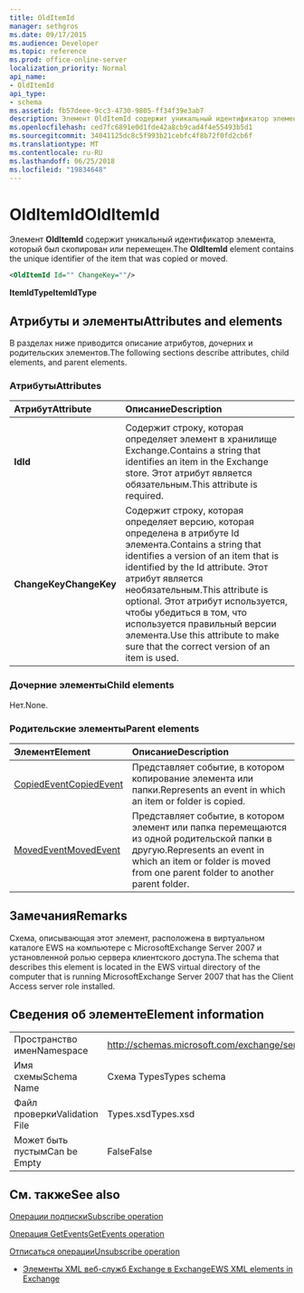 ```yaml
---
title: OldItemId
manager: sethgros
ms.date: 09/17/2015
ms.audience: Developer
ms.topic: reference
ms.prod: office-online-server
localization_priority: Normal
api_name:
- OldItemId
api_type:
- schema
ms.assetid: fb57deee-9cc3-4730-9805-ff34f39e3ab7
description: Элемент OldItemId содержит уникальный идентификатор элемента, который был скопирован или перемещен.
ms.openlocfilehash: ced7fc6891e0d1fde42a8cb9cad4f4e55493b5d1
ms.sourcegitcommit: 34041125dc8c5f993b21cebfc4f8b72f0fd2cb6f
ms.translationtype: MT
ms.contentlocale: ru-RU
ms.lasthandoff: 06/25/2018
ms.locfileid: "19834648"
---
```

# <a name="olditemid"></a><span data-ttu-id="2ccc7-103">OldItemId</span><span class="sxs-lookup"><span data-stu-id="2ccc7-103">OldItemId</span></span>

<span data-ttu-id="2ccc7-104">Элемент **OldItemId** содержит уникальный идентификатор элемента, который был скопирован или перемещен.</span><span class="sxs-lookup"><span data-stu-id="2ccc7-104">The **OldItemId** element contains the unique identifier of the item that was copied or moved.</span></span> 
  
```xml
<OldItemId Id="" ChangeKey=""/>
```

 <span data-ttu-id="2ccc7-105">**ItemIdType**</span><span class="sxs-lookup"><span data-stu-id="2ccc7-105">**ItemIdType**</span></span>
## <a name="attributes-and-elements"></a><span data-ttu-id="2ccc7-106">Атрибуты и элементы</span><span class="sxs-lookup"><span data-stu-id="2ccc7-106">Attributes and elements</span></span>

<span data-ttu-id="2ccc7-107">В разделах ниже приводится описание атрибутов, дочерних и родительских элементов.</span><span class="sxs-lookup"><span data-stu-id="2ccc7-107">The following sections describe attributes, child elements, and parent elements.</span></span>
  
### <a name="attributes"></a><span data-ttu-id="2ccc7-108">Атрибуты</span><span class="sxs-lookup"><span data-stu-id="2ccc7-108">Attributes</span></span>

|<span data-ttu-id="2ccc7-109">**Атрибут**</span><span class="sxs-lookup"><span data-stu-id="2ccc7-109">**Attribute**</span></span>|<span data-ttu-id="2ccc7-110">**Описание**</span><span class="sxs-lookup"><span data-stu-id="2ccc7-110">**Description**</span></span>|
|:-----|:-----|
|<span data-ttu-id="2ccc7-111">
  **Id**</span><span class="sxs-lookup"><span data-stu-id="2ccc7-111">**Id**</span></span> <br/> |<span data-ttu-id="2ccc7-112">Содержит строку, которая определяет элемент в хранилище Exchange.</span><span class="sxs-lookup"><span data-stu-id="2ccc7-112">Contains a string that identifies an item in the Exchange store.</span></span> <span data-ttu-id="2ccc7-113">Этот атрибут является обязательным.</span><span class="sxs-lookup"><span data-stu-id="2ccc7-113">This attribute is required.</span></span>  <br/> |
|<span data-ttu-id="2ccc7-114">**ChangeKey**</span><span class="sxs-lookup"><span data-stu-id="2ccc7-114">**ChangeKey**</span></span> <br/> |<span data-ttu-id="2ccc7-115">Содержит строку, которая определяет версию, которая определена в атрибуте Id элемента.</span><span class="sxs-lookup"><span data-stu-id="2ccc7-115">Contains a string that identifies a version of an item that is identified by the Id attribute.</span></span> <span data-ttu-id="2ccc7-116">Этот атрибут является необязательным.</span><span class="sxs-lookup"><span data-stu-id="2ccc7-116">This attribute is optional.</span></span> <span data-ttu-id="2ccc7-117">Этот атрибут используется, чтобы убедиться в том, что используется правильный версии элемента.</span><span class="sxs-lookup"><span data-stu-id="2ccc7-117">Use this attribute to make sure that the correct version of an item is used.</span></span>  <br/> |
   
### <a name="child-elements"></a><span data-ttu-id="2ccc7-118">Дочерние элементы</span><span class="sxs-lookup"><span data-stu-id="2ccc7-118">Child elements</span></span>

<span data-ttu-id="2ccc7-119">Нет.</span><span class="sxs-lookup"><span data-stu-id="2ccc7-119">None.</span></span>
  
### <a name="parent-elements"></a><span data-ttu-id="2ccc7-120">Родительские элементы</span><span class="sxs-lookup"><span data-stu-id="2ccc7-120">Parent elements</span></span>

|<span data-ttu-id="2ccc7-121">**Элемент**</span><span class="sxs-lookup"><span data-stu-id="2ccc7-121">**Element**</span></span>|<span data-ttu-id="2ccc7-122">**Описание**</span><span class="sxs-lookup"><span data-stu-id="2ccc7-122">**Description**</span></span>|
|:-----|:-----|
|[<span data-ttu-id="2ccc7-123">CopiedEvent</span><span class="sxs-lookup"><span data-stu-id="2ccc7-123">CopiedEvent</span></span>](copiedevent.md) <br/> |<span data-ttu-id="2ccc7-124">Представляет событие, в котором копирование элемента или папки.</span><span class="sxs-lookup"><span data-stu-id="2ccc7-124">Represents an event in which an item or folder is copied.</span></span>  <br/> |
|[<span data-ttu-id="2ccc7-125">MovedEvent</span><span class="sxs-lookup"><span data-stu-id="2ccc7-125">MovedEvent</span></span>](movedevent.md) <br/> |<span data-ttu-id="2ccc7-126">Представляет событие, в котором элемент или папка перемещаются из одной родительской папки в другую.</span><span class="sxs-lookup"><span data-stu-id="2ccc7-126">Represents an event in which an item or folder is moved from one parent folder to another parent folder.</span></span>  <br/> |
   
## <a name="remarks"></a><span data-ttu-id="2ccc7-127">Замечания</span><span class="sxs-lookup"><span data-stu-id="2ccc7-127">Remarks</span></span>

<span data-ttu-id="2ccc7-128">Схема, описывающая этот элемент, расположена в виртуальном каталоге EWS на компьютере с MicrosoftExchange Server 2007 и установленной ролью сервера клиентского доступа.</span><span class="sxs-lookup"><span data-stu-id="2ccc7-128">The schema that describes this element is located in the EWS virtual directory of the computer that is running MicrosoftExchange Server 2007 that has the Client Access server role installed.</span></span>
  
## <a name="element-information"></a><span data-ttu-id="2ccc7-129">Сведения об элементе</span><span class="sxs-lookup"><span data-stu-id="2ccc7-129">Element information</span></span>

|||
|:-----|:-----|
|<span data-ttu-id="2ccc7-130">Пространство имен</span><span class="sxs-lookup"><span data-stu-id="2ccc7-130">Namespace</span></span>  <br/> |http://schemas.microsoft.com/exchange/services/2006/types  <br/> |
|<span data-ttu-id="2ccc7-131">Имя схемы</span><span class="sxs-lookup"><span data-stu-id="2ccc7-131">Schema Name</span></span>  <br/> |<span data-ttu-id="2ccc7-132">Схема Types</span><span class="sxs-lookup"><span data-stu-id="2ccc7-132">Types schema</span></span>  <br/> |
|<span data-ttu-id="2ccc7-133">Файл проверки</span><span class="sxs-lookup"><span data-stu-id="2ccc7-133">Validation File</span></span>  <br/> |<span data-ttu-id="2ccc7-134">Types.xsd</span><span class="sxs-lookup"><span data-stu-id="2ccc7-134">Types.xsd</span></span>  <br/> |
|<span data-ttu-id="2ccc7-135">Может быть пустым</span><span class="sxs-lookup"><span data-stu-id="2ccc7-135">Can be Empty</span></span>  <br/> |<span data-ttu-id="2ccc7-136">False</span><span class="sxs-lookup"><span data-stu-id="2ccc7-136">False</span></span>  <br/> |
   
## <a name="see-also"></a><span data-ttu-id="2ccc7-137">См. также</span><span class="sxs-lookup"><span data-stu-id="2ccc7-137">See also</span></span>



[<span data-ttu-id="2ccc7-138">Операции подписки</span><span class="sxs-lookup"><span data-stu-id="2ccc7-138">Subscribe operation</span></span>](subscribe-operation.md)
  
[<span data-ttu-id="2ccc7-139">Операция GetEvents</span><span class="sxs-lookup"><span data-stu-id="2ccc7-139">GetEvents operation</span></span>](getevents-operation.md)
  
[<span data-ttu-id="2ccc7-140">Отписаться операции</span><span class="sxs-lookup"><span data-stu-id="2ccc7-140">Unsubscribe operation</span></span>](unsubscribe-operation.md)


- [<span data-ttu-id="2ccc7-141">Элементы XML веб-служб Exchange в Exchange</span><span class="sxs-lookup"><span data-stu-id="2ccc7-141">EWS XML elements in Exchange</span></span>](ews-xml-elements-in-exchange.md)

